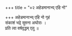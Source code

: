 +++
title = "०२ अहेडमानाभ्य् एहि नो"

+++
अहेडमानाभ्य् एहि नो गृहं  
संकाशं भद्रे सुमना अघोराः ।  
प्रति त्वा वर्षवृद्धम् एतु ॥